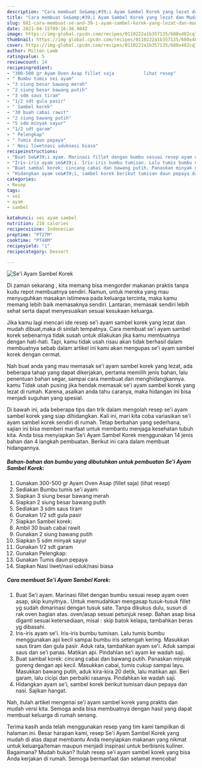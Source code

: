 ```yaml
---
description: "Cara membuat Se&amp;#39;i Ayam Sambel Korek yang lezat dan Mudah Dibuat"
title: "Cara membuat Se&amp;#39;i Ayam Sambel Korek yang lezat dan Mudah Dibuat"
slug: 681-cara-membuat-se-and-39-i-ayam-sambel-korek-yang-lezat-dan-mudah-dibuat
date: 2021-04-15T09:16:38.984Z
image: https://img-global.cpcdn.com/recipes/0110222a1b357135/680x482cq70/sei-ayam-sambel-korek-foto-resep-utama.jpg
thumbnail: https://img-global.cpcdn.com/recipes/0110222a1b357135/680x482cq70/sei-ayam-sambel-korek-foto-resep-utama.jpg
cover: https://img-global.cpcdn.com/recipes/0110222a1b357135/680x482cq70/sei-ayam-sambel-korek-foto-resep-utama.jpg
author: Milton Lamb
ratingvalue: 5
reviewcount: 14
recipeingredient:
- "300-500 gr Ayam Oven Asap fillet saja           lihat resep"
- " Bumbu tumis sei ayam"
- "3 siung besar bawang merah"
- "2 siung besar bawang putih"
- "3 sdm saus tiram"
- "1/2 sdt gula pasir"
- " Sambel korek"
- "30 buah cabai rawit"
- "2 siung bawang putih"
- "5 sdm minyak sayur"
- "1/2 sdt garam"
- " Pelengkap"
- " Tumis daun pepaya"
- " Nasi liwetnasi uduknasi biasa"
recipeinstructions:
- "Buat Se&#39;i ayam. Marinasi fillet dengan bumbu sesuai resep ayam oven asap, skip kunyitnya.. Untuk memudahkan mengasap tusuk-tusuk fillet yg sudah dimarinasi dengan tusuk sate. Tanpa dikukus dulu, susun di rak oven bagian atas. oven/asap sesuai petunjuk resep. Bahan asap bisa diganti sesuai ketersediaan, misal : skip batok kelapa, tambahkan beras yg dibasahi."
- "Iris-iris ayam se&#39;i. Iris-iris bumbu tumisan. Lalu tumis bumbu menggunakan api kecil sampai bumbu iris setengah kering. Masukkan saus tiram dan gula pasir. Aduk rata, tambahkan ayam se&#39;i. Aduk sampai saus dan se&#39;i panas. Matikan api. Pindahlan se&#39;i ayam ke wadah saji."
- "Buat sambal korek: cincang cabai dan bawang putih. Panaskan minyak goreng dengan api kecil. Masukkan cabai, tumis cukup sampai layu. Masukkan bawang putih, aduk kira-kira 20 detik, lalu matikan api. Beri garam, lalu cicipi dan perbaiki rasanya. Pindahkan ke wadah saji."
- "Hidangkan ayam se&#39;i, sambel korek berikut tumisan daun pepaya dan nasi. Sajikan hangat."
categories:
- Resep
tags:
- sei
- ayam
- sambel

katakunci: sei ayam sambel 
nutrition: 218 calories
recipecuisine: Indonesian
preptime: "PT27M"
cooktime: "PT48M"
recipeyield: "1"
recipecategory: Dessert

---
```



![Se&#39;i Ayam Sambel Korek](https://img-global.cpcdn.com/recipes/0110222a1b357135/680x482cq70/sei-ayam-sambel-korek-foto-resep-utama.jpg)

Di zaman  sekarang , kita memang bisa mengorder makanan praktis tanpa kudu repot membuatnya sendiri. Namun, untuk mereka yang mau menyuguhkan masakan istimewa pada keluarga tercinta, maka kamu memang lebih baik memasaknya sendiri. Lantaran, memasak sendiri lebih sehat serta dapat menyesuaikan sesuai kesukaan keluarga.

Jika kamu lagi mencari ide resep se&#39;i ayam sambel korek yang lezat dan mudah dibuat,maka di sinilah tempatnya. Cara membuat se&#39;i ayam sambel korek  sebenarnya tidak susah untuk dilakukan jika kamu membuatnya dengan hati-hati. Tapi, kamu tidak usah risau akan tidak berhasil dalam membuatnya 
sebab dalam artikel ini kami akan mengupas se&#39;i ayam sambel korek dengan cermat.  



Nah buat anda yang mau memasak se&#39;i ayam sambel korek yang lezat, ada beberapa tahap yang dapat dikerjakan, pertama memilih jenis bahan, lalu penentuan bahan segar, sampai cara membuat dan menghidangkannya. kamu Tidak usah pusing jika hendak memasak se&#39;i ayam sambel korek yang lezat di rumah. Karena, asalkan anda  tahu caranya, maka hidangan ini bisa menjadi suguhan yang spesial.

Di bawah ini, ada beberapa tips dan trik dalam mengolah resep se&#39;i ayam sambel korek yang siap dihidangkan. Kali ini, mari kita coba variasikan se&#39;i ayam sambel korek sendiri di rumah. Tetap berbahan yang sederhana, sajian ini bisa memberi manfaat untuk membantu menjaga kesehatan tubuh kita. Anda bisa menyiapkan Se&#39;i Ayam Sambel Korek menggunakan 14 jenis bahan dan 4 langkah pembuatan. Berikut ini cara dalam membuat hidangannya.

<!--inarticleads1-->

##### Bahan-bahan dan bumbu yang dibutuhkan untuk pembuatan Se&#39;i Ayam Sambel Korek:

1. Gunakan 300-500 gr Ayam Oven Asap (fillet saja)           (lihat resep)
1. Sediakan  Bumbu tumis se&#39;i ayam:
1. Siapkan 3 siung besar bawang merah
1. Siapkan 2 siung besar bawang putih
1. Sediakan 3 sdm saus tiram
1. Gunakan 1/2 sdt gula pasir
1. Siapkan  Sambel korek:
1. Ambil 30 buah cabai rawit
1. Gunakan 2 siung bawang putih
1. Siapkan 5 sdm minyak sayur
1. Gunakan 1/2 sdt garam
1. Gunakan  Pelengkap:
1. Gunakan  Tumis daun pepaya
1. Siapkan  Nasi liwet/nasi uduk/nasi biasa




<!--inarticleads2-->

##### Cara membuat Se&#39;i Ayam Sambel Korek:

1. Buat Se&#39;i ayam. Marinasi fillet dengan bumbu sesuai resep ayam oven asap, skip kunyitnya.. Untuk memudahkan mengasap tusuk-tusuk fillet yg sudah dimarinasi dengan tusuk sate. Tanpa dikukus dulu, susun di rak oven bagian atas. oven/asap sesuai petunjuk resep. Bahan asap bisa diganti sesuai ketersediaan, misal : skip batok kelapa, tambahkan beras yg dibasahi.
1. Iris-iris ayam se&#39;i. Iris-iris bumbu tumisan. Lalu tumis bumbu menggunakan api kecil sampai bumbu iris setengah kering. Masukkan saus tiram dan gula pasir. Aduk rata, tambahkan ayam se&#39;i. Aduk sampai saus dan se&#39;i panas. Matikan api. Pindahlan se&#39;i ayam ke wadah saji.
1. Buat sambal korek: cincang cabai dan bawang putih. Panaskan minyak goreng dengan api kecil. Masukkan cabai, tumis cukup sampai layu. Masukkan bawang putih, aduk kira-kira 20 detik, lalu matikan api. Beri garam, lalu cicipi dan perbaiki rasanya. Pindahkan ke wadah saji.
1. Hidangkan ayam se&#39;i, sambel korek berikut tumisan daun pepaya dan nasi. Sajikan hangat.




Nah, itulah artikel mengenai  se&#39;i ayam sambel korek  yang praktis dan mudah versi kita. Semoga anda bisa membuatnya dengan hasil yang dapat membuat keluarga di rumah senang. 

Terima kasih anda telah menggunakan resep yang tim kami tampilkan di halaman ini. Besar harapan kami, resep  Se&#39;i Ayam Sambel Korek yang mudah di atas dapat membantu Anda menyiapkan makanan yang nikmat untuk keluarga/teman maupun menjadi inspirasi untuk berbisnis kuliner. Bagaimana? Mudah bukan? Itulah resep se&#39;i ayam sambel korek yang bisa Anda kerjakan di rumah. Semoga bermanfaat dan selamat mencoba!

